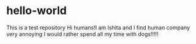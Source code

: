 # hello-world
This is a test repository
Hi humans!I am Ishita and I find human company very annoying
I would rather spend all my time with dogs!!!!!
